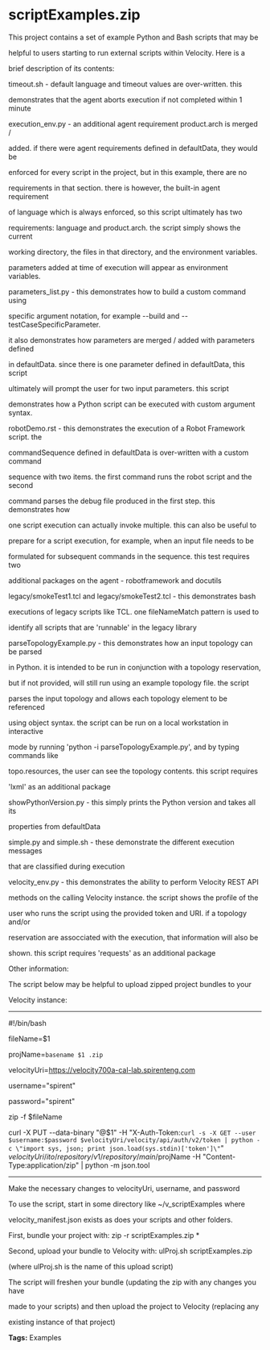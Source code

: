 # scriptExamples.zip


This project contains a set of example Python and Bash scripts that may be

helpful to users starting to run external scripts within Velocity. Here is a

brief description of its contents:



timeout.sh - default language and timeout values are over-written. this

demonstrates that the agent aborts execution if not completed within 1 minute

    

execution_env.py - an additional agent requirement product.arch is merged /

added. if there were agent requirements defined in defaultData, they would be

enforced for every script in the project, but in this example, there are no

requirements in that section. there is however, the built-in agent requirement

of language which is always enforced, so this script ultimately has two

requirements: language and product.arch. the script simply shows the current

working directory, the files in that directory, and the environment variables.

parameters added at time of execution will appear as environment variables.



parameters_list.py - this demonstrates how to build a custom command using

specific argument notation, for example --build and --testCaseSpecificParameter.

it also demonstrates how parameters are merged / added with parameters defined

in defaultData. since there is one parameter defined in defaultData, this script

ultimately will prompt the user for two input parameters. this script

demonstrates how a Python script can be executed with custom argument syntax.



robotDemo.rst - this demonstrates the execution of a Robot Framework script. the

commandSequence defined in defaultData is over-written with a custom command

sequence with two items. the first command runs the robot script and the second

command parses the debug file produced in the first step. this demonstrates how

one script execution can actually invoke multiple. this can also be useful to

prepare for a script execution, for example, when an input file needs to be

formulated for subsequent commands in the sequence. this test requires two

additional packages on the agent - robotframework and docutils



legacy/smokeTest1.tcl and legacy/smokeTest2.tcl - this demonstrates bash

executions of legacy scripts like TCL. one fileNameMatch pattern is used to

identify all scripts that are 'runnable' in the legacy library



parseTopologyExample.py - this demonstrates how an input topology can be parsed

in Python. it is intended to be run in conjunction with a topology reservation,

but if not provided, will still run using an example topology file. the script

parses the input topology and allows each topology element to be referenced

using object syntax. the script can be run on a local workstation in interactive

mode by running 'python -i parseTopologyExample.py', and by typing commands like

topo.resources, the user can see the topology contents. this script requires

'lxml' as an additional package



showPythonVersion.py - this simply prints the Python version and takes all its

properties from defaultData



simple.py and simple.sh - these demonstrate the different execution messages

that are classified during execution



velocity_env.py - this demonstrates the ability to perform Velocity REST API

methods on the calling Velocity instance. the script shows the profile of the

user who runs the script using the provided token and URI. if a topology and/or

reservation are assocciated with the execution, that information will also be

shown. this script requires 'requests' as an additional package



Other information:

The script below may be helpful to upload zipped project bundles to your

Velocity instance:



---------------------------------------



#!/bin/bash



fileName=$1

projName=`basename $1 .zip`

velocityUri=https://velocity700a-cal-lab.spirenteng.com

username="spirent"

password="spirent"



zip -f $fileName



curl -X PUT --data-binary "@$1" -H "X-Auth-Token:`curl -s -X GET --user $username:$password $velocityUri/velocity/api/auth/v2/token | python -c \"import sys, json; print json.load(sys.stdin)['token']\"`" $velocityUri/ito/repository/v1/repository/main/$projName -H "Content-Type:application/zip" | python -m json.tool



---------------------------------------



Make the necessary changes to velocityUri, username, and password

To use the script, start in some directory like ~/v_scriptExamples where

velocity_manifest.json exists as does your scripts and other folders. 

First, bundle your project with: zip -r scriptExamples.zip *

Second, upload your bundle to Velocity with: ulProj.sh scriptExamples.zip

(where ulProj.sh is the name of this upload script)

The script will freshen your bundle (updating the zip with any changes you have

made to your scripts) and then upload the project to Velocity (replacing any

existing instance of that project)



<b>Tags:</b> Examples



